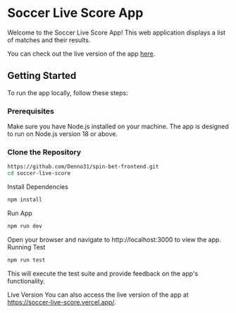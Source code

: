# Soccer Live Score App

Welcome to the Soccer Live Score App! This web application displays a list of matches and their results.

You can check out the live version of the app [here](https://soccer-live-score.vercel.app/).

## Getting Started

To run the app locally, follow these steps:

### Prerequisites

Make sure you have Node.js installed on your machine. The app is designed to run on Node.js version 18 or above.

### Clone the Repository

```bash
https://github.com/Denno31/spin-bet-frontend.git
cd soccer-live-score
```
Install Dependencies
```bash
npm install
```
Run App
```bash
npm run dev
```
Open your browser and navigate to http://localhost:3000 to view the app.
Running Test
```bash
npm run test
```
This will execute the test suite and provide feedback on the app's functionality.

Live Version
You can also access the live version of the app at https://soccer-live-score.vercel.app/.
